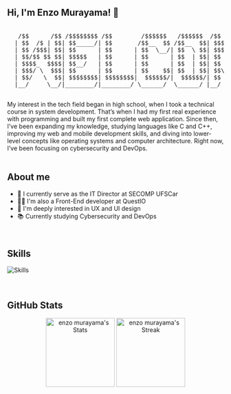 ## Hi, I'm Enzo Murayama! 📌

<div align="center">

<pre>
                         
   /$$      /$$ /$$$$$$$$ /$$        /$$$$$$   /$$$$$$  /$$      /$$ /$$$$$$$$
  | $$  /$ | $$| $$_____/| $$       /$$__  $$ /$$__  $$| $$$    /$$$| $$_____/
  | $$ /$$$| $$| $$      | $$      | $$  \__/| $$  \ $$| $$$$  /$$$$| $$      
  | $$/$$ $$ $$| $$$$$   | $$      | $$      | $$  | $$| $$ $$/$$ $$| $$$$$   
  | $$$$_  $$$$| $$__/   | $$      | $$      | $$  | $$| $$  $$$| $$| $$__/   
  | $$$/ \  $$$| $$      | $$      | $$    $$| $$  | $$| $$\  $ | $$| $$      
  | $$/   \  $$| $$$$$$$$| $$$$$$$$|  $$$$$$/|  $$$$$$/| $$ \/  | $$| $$$$$$$$
  |__/     \__/|________/|________/ \______/  \______/ |__/     |__/|________/

</pre>

</div>

<div>
My interest in the tech field began in high school, when I took a technical course in system development. That’s when I had my first real experience with programming and built my first complete web application. Since then, I’ve been expanding my knowledge, studying languages like C and C++, improving my web and mobile development skills, and diving into lower-level concepts like operating systems and computer architecture. Right now, I’ve been focusing on cybersecurity and DevOps.
</div>

<br>

## About me
- 🚀 I currently serve as the IT Director at SECOMP UFSCar
- 🧑‍💻 I'm also a Front-End developer at QuestIO
- 🎨 I'm deeply interested in UX and UI design
- 📚 Currently studying Cybersecurity and DevOps

<br>

## Skills
![Skills](https://skills.syvixor.com/api/icons?i=html,css,c,cpp,js,react,tailwind,docker)

<br>

## GitHub Stats
<div>
  <p align="center">
    <img src="https://github-readme-stats.vercel.app/api?username=enzomurayama&theme=dark&show_icons=true&count_private=true&card_width=508&title_color=FFFFFF&icon_color=FF0000&ring_color=FF0000&rank_icon=github" alt="enzo murayama's Stats" height="160">
    <img src="https://github-readme-streak-stats.herokuapp.com/?user=enzomurayama&theme=dark&count_private=true&card_width=508&currStreakNum=FF0000&fire=FF0000&currStreakLabel=FF0000&ring=FF0000" alt="enzo murayama's Streak" height="160">
  </p>
</div>
